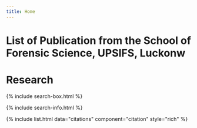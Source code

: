 ```yaml
---
title: Home
---
```


# List of Publication from the School of Forensic Science, UPSIFS, Luckonw 



# <i class="fas fa-microscope"></i>Research


{% include search-box.html %}

{% include search-info.html %}

{% include list.html data="citations" component="citation" style="rich" %}
